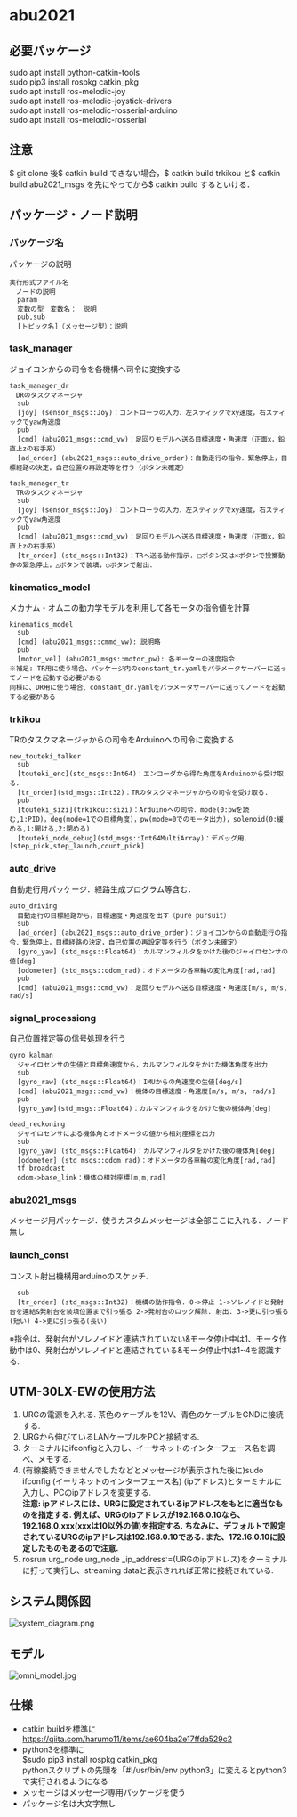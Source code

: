 # abu2021

## 必要パッケージ
sudo apt install python-catkin-tools  
sudo pip3 install rospkg catkin_pkg  
sudo apt install ros-melodic-joy  
sudo apt install ros-melodic-joystick-drivers  
sudo apt install ros-melodic-rosserial-arduino  
sudo apt install ros-melodic-rosserial   

## 注意
$ git clone 後$ catkin build できない場合，$ catkin build trkikou と$ catkin build abu2021_msgs を先にやってから$ catkin build するといける．

## パッケージ・ノード説明

### パッケージ名
パッケージの説明
```
実行形式ファイル名
　ノードの説明
  param  
  変数の型　変数名：　説明  
  pub,sub  
  [トピック名]（メッセージ型）：説明  
```
### task_manager
ジョイコンからの司令を各機構へ司令に変換する
```
task_manager_dr
　DRのタスクマネージャ
  sub  
  [joy] (sensor_msgs::Joy)：コントローラの入力．左スティックでxy速度，右スティックでyaw角速度  
  pub
  [cmd] (abu2021_msgs::cmd_vw)：足回りモデルへ送る目標速度・角速度（正面x，鉛直上zの右手系） 
  [ad_order] (abu2021_msgs::auto_drive_order)：自動走行の指令．緊急停止，目標経路の決定，自己位置の再設定等を行う（ボタン未確定）
```
```
task_manager_tr
　TRのタスクマネージャ
  sub  
  [joy] (sensor_msgs::Joy)：コントローラの入力．左スティックでxy速度，右スティックでyaw角速度  
  pub
  [cmd] (abu2021_msgs::cmd_vw)：足回りモデルへ送る目標速度・角速度（正面x，鉛直上zの右手系）  
  [tr_order] (std_msgs::Int32)：TRへ送る動作指示. □ボタン又は×ボタンで投擲動作の緊急停止，△ボタンで装填，○ボタンで射出．
```
### kinematics_model
メカナム・オムニの動力学モデルを利用して各モータの指令値を計算
```
kinematics_model
  sub
  [cmd] (abu2021_msgs::cmmd_vw): 説明略
  pub
  [motor_vel] (abu2021_msgs::motor_pw): 各モーターの速度指令
※補足: TR用に使う場合、パッケージ内のconstant_tr.yamlをパラメータサーバーに送ってノードを起動する必要がある
同様に、DR用に使う場合、constant_dr.yamlをパラメータサーバーに送ってノードを起動する必要がある
```
### trkikou
TRのタスクマネージャからの司令をArduinoへの司令に変換する
```
new_touteki_talker
  sub
  [touteki_enc](std_msgs::Int64)：エンコーダから得た角度をArduinoから受け取る．
  [tr_order](std_msgs::Int32)：TRのタスクマネージャからの司令を受け取る.
  pub
  [touteki_sizi](trkikou::sizi)：Arduinoへの司令．mode(0:pwを読む,1:PID)，deg(mode=1での目標角度)，pw(mode=0でのモータ出力)，solenoid(0:緩める,1:開ける,2:閉める)
  [touteki_node_debug](std_msgs::Int64MultiArray)：デバッグ用. [step_pick,step_launch,count_pick]
```
### auto_drive
自動走行用パッケージ．経路生成プログラム等含む．
```
auto_driving
  自動走行の目標経路から，目標速度・角速度を出す（pure pursuit）
  sub
  [ad_order] (abu2021_msgs::auto_drive_order)：ジョイコンからの自動走行の指令．緊急停止，目標経路の決定，自己位置の再設定等を行う（ボタン未確定）
  [gyro_yaw] (std_msgs::Float64)：カルマンフィルタをかけた後のジャイロセンサの値[deg]
  [odometer] (std_msgs::odom_rad)：オドメータの各車輪の変化角度[rad,rad]
  pub
  [cmd] (abu2021_msgs::cmd_vw)：足回りモデルへ送る目標速度・角速度[m/s, m/s, rad/s]
```

### signal_processiong
自己位置推定等の信号処理を行う
```
gyro_kalman
  ジャイロセンサの生値と目標角速度から，カルマンフィルタをかけた機体角度を出力
  sub
  [gyro_raw] (std_msgs::Float64)：IMUからの角速度の生値[deg/s]
  [cmd] (abu2021_msgs::cmd_vw)：機体の目標速度・角速度[m/s, m/s, rad/s]
  pub
  [gyro_yaw](std_msgs::Float64)：カルマンフィルタをかけた後の機体角[deg]
```
```
dead_reckoning
  ジャイロセンサによる機体角とオドメータの値から相対座標を出力
  sub
  [gyro_yaw] (std_msgs::Float64)：カルマンフィルタをかけた後の機体角[deg]
  [odometer] (std_msgs::odom_rad)：オドメータの各車輪の変化角度[rad,rad]
  tf broadcast
  odom->base_link：機体の相対座標[m,m,rad]
```

### abu2021_msgs
メッセージ用パッケージ．使うカスタムメッセージは全部ここに入れる．ノード無し

### launch_const
コンスト射出機構用arduinoのスケッチ.
```
  sub
  [tr_order] (std_msgs::Int32)：機構の動作指令. 0->停止 1->ソレノイドと発射台を連結&発射台を装填位置まで引っ張る 2->発射台のロック解除. 射出. 3->更に引っ張る(短い) 4->更に引っ張る(長い)
```
※指令は、発射台がソレノイドと連結されていない&モータ停止中は1、モータ作動中は0、発射台がソレノイドと連結されている&モータ停止中は1~4を認識する.

## UTM-30LX-EWの使用方法
1. URGの電源を入れる. 茶色のケーブルを12V、青色のケーブルをGNDに接続する.
2. URGから伸びているLANケーブルをPCと接続する.
3. ターミナルにifconfigと入力し、イーサネットのインターフェース名を調べ、メモする.
4. (有線接続できませんでしたなどとメッセージが表示された後に)sudo ifconfig (イーサネットのインターフェース名) (ipアドレス)とターミナルに入力し、PCのipアドレスを変更する.  
   **注意: ipアドレスには、URGに設定されているipアドレスをもとに適当なものを指定する. 例えば、URGのipアドレスが192.168.0.10なら、192.168.0.xxx(xxxは10以外の値)を指定する. ちなみに、デフォルトで設定されているURGのipアドレスは192.168.0.10である. また、172.16.0.10に設定したものもあるので注意.**  
5. rosrun urg_node urg_node _ip_address:=(URGのipアドレス)をターミナルに打って実行し、streaming dataと表示されれば正常に接続されている.

## システム関係図
![system_diagram.png](https://github.com/tsukurobo/abu2021/blob/main/README/system_diagram.png)

## モデル
![omni_model.jpg](https://github.com/tsukurobo/abu2021/blob/main/README/omni_model.jpg)

## 仕様
- catkin buildを標準に  
https://qiita.com/harumo11/items/ae604ba2e17ffda529c2  
- python3を標準に  
 $sudo pip3 install rospkg catkin_pkg  
 pythonスクリプトの先頭を「#!/usr/bin/env python3」に変えるとpython3で実行されるようになる  
- メッセージはメッセージ専用パッケージを使う  
- パッケージ名は大文字無し  
